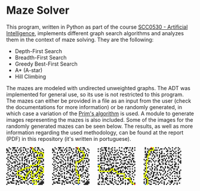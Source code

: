 # Maze Solver

This program, written in Python as part of the course [SCC0530 - Artificial Intelligence](https://uspdigital.usp.br/jupiterweb/obterDisciplina?nomdis=&sgldis=SCC0530), implements different graph search algorithms and analyzes them in the context of maze solving. They are the following:

  - Depth-First Search
  - Breadth-First Search
  - Greedy Best-First Search
  - A* (A-star)
  - Hill Climbing

The mazes are modeled with undirected unweighted graphs. The ADT was implemented for general use, so its use is not restricted to this program. The mazes can either be provided in a file as an input from the user (check the documentations for more information) or be randomly generated, in which case a variation of the [Prim's algorithm](https://en.wikipedia.org/wiki/Prim%27s_algorithm) is used. A module to generate images representing the mazes is also included. Some of the images for the randomly generated mazes can be seen below. The results, as well as more information regarding the used methodology, can be found at the report (PDF) in this repository (it's written in portuguese).

<img src="./out/random32x32_20-06-05-17-32-17/5_DFS.png" width="20%">  &emsp;  <img src="./out/random32x32_20-06-05-17-32-17/5_BFS.png" width="20%">  &emsp;  <img src="./out/random32x32_20-06-05-17-32-17/3_BestFirstSearch.png" width="20%">  &emsp;  <img src="./out/random32x32_20-06-05-17-32-17/4_A*.png" width="20%">
